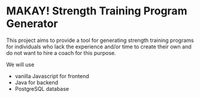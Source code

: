 # MAKAY! Strength Training Program Generator

This project aims to provide a tool for generating strength training programs for individuals who lack the experience and/or time to create their own and do not want to hire a coach for this purpose.

We will use

- vanilla Javascript for frontend
- Java for backend
- PostgreSQL database
